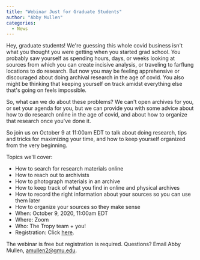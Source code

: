 ```yaml
---
title: "Webinar Just for Graduate Students"
author: "Abby Mullen"
categories:
  - News
---
```


Hey, graduate students! We're guessing this whole covid business isn't what you thought you were getting when you started grad school. You probably saw yourself as spending hours, days, or weeks looking at sources from which you can create incisive analysis, or traveling to farflung locations to do research. But now you may be feeling apprehensive or discouraged about doing archival research in the age of covid. You also might be thinking that keeping yourself on track amidst everything else that's going on feels impossible.

So, what can we do about these problems? We can't open archives for you, or set your agenda for you, but we can provide you with some advice about how to do research online in the age of covid, and about how to organize that research once you've done it.

So join us on October 9 at 11:00am EDT to talk about doing research, tips and tricks for maximizing your time, and how to keep yourself organized from the very beginning.

Topics we'll cover:

- How to search for research materials online
- How to reach out to archivists
- How to photograph materials in an archive
- How to keep track of what you find in online and physical archives
- How to record the right information about your sources so you can use them later
- How to organize your sources so they make sense
- When: October 9, 2020, 11:00am EDT
- Where: Zoom
- Who: The Tropy team + you!
- Registration: Click [here](https://gmu.zoom.us/webinar/register/WN_FPFpOydRStapAJzqivjVHA).

The webinar is free but registration is required. Questions? Email Abby Mullen, amullen2@gmu.edu.
